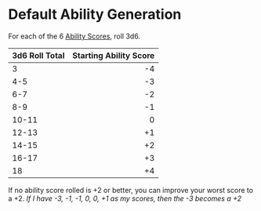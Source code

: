# Default Ability Generation

For each of the 6 [Ability Scores](../Player%20Characters/Chosen%20Statistics/Ability%20Scores.md), roll 3d6.

| 3d6 Roll Total | Starting Ability Score |
| -------------- | ---------------------: |
| 3              |                     -4 |
| 4-5            |                     -3 |
| 6-7            |                     -2 |
| 8-9            |                     -1 |
| 10-11          |                      0 |
| 12-13          |                     +1 |
| 14-15          |                     +2 |
| 16-17          |                     +3 |
| 18             |                     +4 |

If no ability score rolled is +2 or better, you can improve your worst score to a +2.
*If I have -3, -1, -1, 0, 0, +1 as my scores, then the -3 becomes a +2*